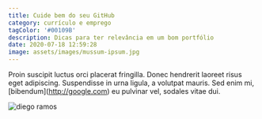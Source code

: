 ```yaml
---
title: Cuide bem do seu GitHub
category: currículo e emprego
tagColor: '#00109B'
description: Dicas para ter relevância em um bom portfólio
date: 2020-07-18 12:59:28
image: assets/images/mussum-ipsum.jpg
---
```


Proin suscipit luctus orci placerat fringilla. Donec hendrerit laoreet risus eget adipiscing. Suspendisse in urna ligula, a volutpat mauris. Sed enim mi, \[bibendum](http://google.com) eu pulvinar vel, sodales vitae dui.

![diego ramos](assets/images/diegoramos-ironhack-colorida_4.jpg 'diego ramos')
